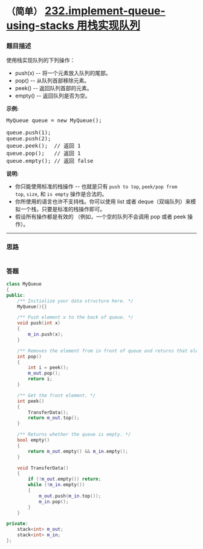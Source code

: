 # `（简单）` [232.implement-queue-using-stacks  用栈实现队列](https://leetcode-cn.com/problems/implement-queue-using-stacks/)

### 题目描述
<p>使用栈实现队列的下列操作：</p>

<ul>
	<li>push(x) -- 将一个元素放入队列的尾部。</li>
	<li>pop() -- 从队列首部移除元素。</li>
	<li>peek() -- 返回队列首部的元素。</li>
	<li>empty() -- 返回队列是否为空。</li>
</ul>

<p><strong>示例:</strong></p>

<pre>MyQueue queue = new MyQueue();

queue.push(1);
queue.push(2);  
queue.peek();  // 返回 1
queue.pop();   // 返回 1
queue.empty(); // 返回 false</pre>

<p><strong>说明:</strong></p>

<ul>
	<li>你只能使用标准的栈操作 -- 也就是只有&nbsp;<code>push to top</code>,&nbsp;<code>peek/pop from top</code>,&nbsp;<code>size</code>, 和&nbsp;<code>is empty</code>&nbsp;操作是合法的。</li>
	<li>你所使用的语言也许不支持栈。你可以使用 list 或者 deque（双端队列）来模拟一个栈，只要是标准的栈操作即可。</li>
	<li>假设所有操作都是有效的 （例如，一个空的队列不会调用 pop 或者 peek 操作）。</li>
</ul>


---
### 思路
```
```

### 答题
``` C++
class MyQueue
{
public:
	/** Initialize your data structure here. */
	MyQueue(){}

	/** Push element x to the back of queue. */
	void push(int x)
	{
		m_in.push(x);
	}

	/** Removes the element from in front of queue and returns that element. */
	int pop()
	{
		int i = peek();
		m_out.pop();
		return i;
	}

	/** Get the front element. */
	int peek()
	{
		TransferData();
		return m_out.top();
	}

	/** Returns whether the queue is empty. */
	bool empty()
	{
		return m_out.empty() && m_in.empty();
	}

	void TransferData()
	{
		if (!m_out.empty()) return;
		while (!m_in.empty())
		{
			m_out.push(m_in.top());
			m_in.pop();
		}
	}

private:
	stack<int> m_out;
	stack<int> m_in;
};
```


